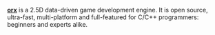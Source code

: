 [**orx**](https://orx-project.org/) is a 2.5D data-driven game development engine. It is open source, ultra-fast, multi-platform and full-featured for C/C++ programmers: beginners and experts alike.
